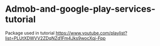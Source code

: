 # Admob-and-google-play-services-tutorial
Package used in tutorial
https://www.youtube.com/playlist?list=PLUtXDWVV2ZDqNZd1Fm4Jks9wocXqj-Fpp
